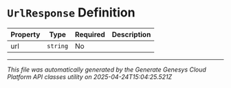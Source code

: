 # `UrlResponse` Definition

| Property | Type | Required | Description |
|----------|------|----------|-------------|
| url | `string` | No |  |

---

*This file was automatically generated by the Generate Genesys Cloud Platform API classes utility on 2025-04-24T15:04:25.521Z*